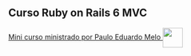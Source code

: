 ## Curso Ruby on Rails 6 MVC


<a href="https://youtube.com/playlist?list=PLqsayW8DhUmv49CBT7AvetMplBViAcwuk">
    Mini curso ministrado por Paulo Eduardo Melo <span></span>
    <img align="center" src="https://cdn-icons-png.flaticon.com/512/1384/1384060.png"  height="40" width="40" />
<a>